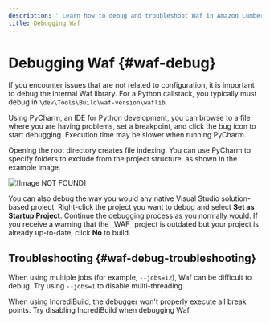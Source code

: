 ```yaml
---
description: ' Learn how to debug and troubleshoot Waf in Amazon Lumberyard. '
title: Debugging Waf
---
```

# Debugging Waf {#waf-debug}

If you encounter issues that are not related to configuration, it is important to debug the internal Waf library\. For a Python callstack, you typically must debug in `\dev\Tools\Build\waf-version\waflib`\.

Using PyCharm, an IDE for Python development, you can browse to a file where you are having problems, set a breakpoint, and click the bug icon to start debugging\. Execution time may be slower when running PyCharm\.

Opening the root directory creates file indexing\. You can use PyCharm to specify folders to exclude from the project structure, as shown in the example image\.

![\[Image NOT FOUND\]](/images/userguide/waf/waf-debug-pycharm.png)

You can also debug the way you would any native Visual Studio solution\-based project\. Right\-click the project you want to debug and select **Set as Startup Project**\. Continue the debugging process as you normally would\. If you receive a warning that the \_WAF\_ project is outdated but your project is already up\-to\-date, click **No** to build\.

## Troubleshooting {#waf-debug-troubleshooting}

When using multiple jobs \(for example, `--jobs=12`\), Waf can be difficult to debug\. Try using `--jobs=1` to disable multi\-threading\.

When using IncrediBuild, the debugger won't properly execute all break points\. Try disabling IncrediBuild when debugging Waf\.